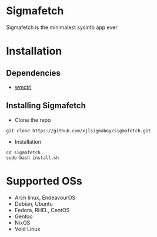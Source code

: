 # Sigmafetch
Sigmafetch is the minimalest sysinfo app ever
# Installation
## Dependencies
- <a href="https://www.freedesktop.org/wiki/Software/wmctrl/">wmctrl</a>
## Installing Sigmafetch
- Clone the repo
```
git clone https://github.com/xjlsigmaboy/sigmafetch.git
```
- Installation
```
cd sigmafetch
sudo bash install.sh
```
# Supported OSs
- Arch linux, EndeavourOS
- Debian, Ubuntu
- Fedora, RHEL, CentOS
- Gentoo
- NixOS
- Void Linux
  
